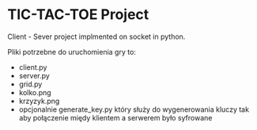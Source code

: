# TIC-TAC-TOE Project
Client - Sever project implmented on socket in python.

Pliki potrzebne do uruchomienia gry to:
- client.py
- server.py
- grid.py
- kolko.png
- krzyzyk.png
- opcjonalnie generate_key.py który służy do wygenerowania kluczy tak aby połączenie międy klientem a serwerem było syfrowane


